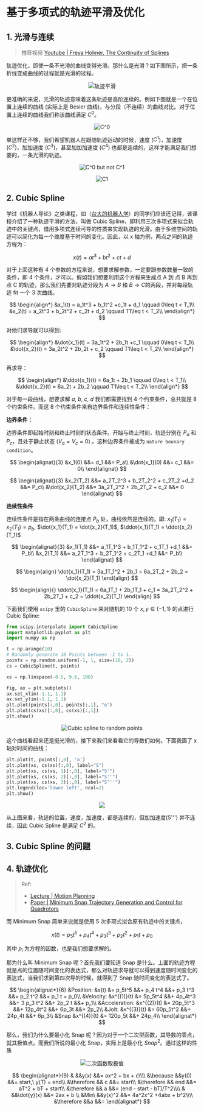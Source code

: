 # 基于多项式的轨迹平滑及优化

## 1. 光滑与连续

> 推荐视频 [Youtube | Freya Holmér, The Continuity of Splines](https://youtu.be/jvPPXbo87ds)
> 
轨迹优化，即使一条不光滑的曲线变得光滑。那什么是光滑？如下图所示，把一条折线变成曲线的过程就是光滑的过程。

<center>

![轨迹平滑](./pics/Smooth.png)

</center>

更准确的来说，光滑的轨迹意味着这条轨迹是高阶连续的。例如下图就是一个在位置上连续的曲线 (实际上是 Besier 曲线)，与分段（不连续）的曲线对比。对于位置上连续的曲线我们称该曲线满足 $C^0$。

<center>

![C^0](./pics/C0.png)

</center>

单这样还不够，我们希望机器人在跟随轨迹运动的时候，速度 ($C^1$)，加速度 ($C^2$)，加加速度 ($C^3$)，甚至加加加速度 ($C^4$) 也都是连续的，这样才能满足我们想要的，一条光滑的轨迹。

<center>

![C^0 but not C^1](./pics/NotC1.png)

![C1](pics/C1.png)
</center>

## 2. Cubic Spline

学过《机器人导论》之类课程，如（[台大的机器人学](https://www.bilibili.com/video/BV1v4411H7ez?p=33&vd_source=c21b1fbe5a532229ace96b0090f25485)）的同学们应该还记得，该课程介绍了一种轨迹平滑的方法，叫做 Cubic Spline，即利用三次多项式来拟合轨迹中的关键点，借用多项式连续可导的性质来实现轨迹的光滑。由于多维空间的轨迹可以简化为每一个维度基于时间的变化。因此，以 x 轴为例，两点之间的轨迹方程为：

$$
x(t) = at^3 + bt^2 + ct + d
$$

对于上面这种有 4 个参数的方程来说，想要求解参数，一定要跟参数数量一致的条件，即 4 个条件，才可以。假如我们想要利用这个方程来生成点 A 到 点 B 再到点 C 的轨迹，那么我们先要对轨迹分段为 $A \rightarrow B$ 和 $B \rightarrow C$的两段，并对每段轨迹 fit 一个 3 次曲线。

$$
\begin{align*}
    &x_1(t) = a_1t^3 + b_1t^2 +c_1t + d_1 \qquad 0\leq t < T_1\\
    &x_2(t) = a_2t^3 + b_2t^2 + c_2t + d_2 \qquad T1\leq t < T_2\\
\end{align*}
$$

对他们求导就可以得到:

$$
\begin{align*}
    &\dot{x_1}(t) = 3a_1t^2 + 2b_1t +c_1 \qquad 0\leq t < T_1\\
    &\dot{x_2}(t) = 3a_2t^2 + 2b_2t + c_2 \qquad T1\leq t < T_2\\
\end{align*}
$$

再求导：

$$
\begin{align*}
    &\ddot{x_1}(t) = 6a_1t + 2b_1 \qquad 0\leq t < T_1\\
    &\ddot{x_2}(t) = 6a_2t + 2b_2 \qquad T1\leq t < T_2\\
\end{align*}
$$


对于每一段曲线，想要求解 $a,\ b,\ c,\ d$ 我们都需要找到 4 个约束条件，总共就是 8 个约束条件。而这 8 个约束条件来自边界条件和连续性条件：

**边界条件：**

边界条件即起始时刻和终止时刻的状态条件。开始与终止时刻，轨迹分别在 $P_a$ 和 $P_c$，且处于静止状态 ($V_a = V_c = 0$) 。这种边界条件被成为 `nature bounary condition`。

$$
\begin{alignat}{3}
    &x_1(0) &&= d_1 &&= P_a\\
    &\dot{x_1}(0) &&= c_1 &&= 0\\
\end{alignat}
$$

$$
\begin{alignat}{3}
        &x_2(T_2) &&= a_2T_2^3 + b_2T_2^2 + c_2T_2 +d_2 &&= P_c\\
        &\dot{x_2}(T_2) &&= 3a_2T_2^2 + 2b_2T_2 + c_2 &&= 0 
\end{alignat}
$$

**连续性条件**

连续性条件是指在两条曲线的连接点 $P_b$ 处，曲线依然是连续的。即: $x_1(T_1) = x_2(T_1) = p_b$, $\dot{x_1}(T_1) = \dot{x_2}(T_1)$, $\ddot{x_1}(T_1) = \ddot{x_2}(T_1)$

$$
\begin{alignat}{3}
        &x_1(T_1) &&= a_1T_1^3 + b_1T_1^2 + c_1T_1 +d_1 &&= P_b\\
        &x_2(T_1) &&= a_2T_1^3 + b_2T_1^2 + c_2T_1 +d_1 &&= P_b\\
\end{alignat}
$$
 
$$
\begin{align}
        \dot{x_1}(T_1) = 3a_1T_1^2 + 2b_1 =
        6a_2T_2 + 2b_2 = \dot{x_2}(T_1)
\end{align}
$$

$$
\begin{align}{}
        \ddot{x_1}(T_1) = 6a_1T_1 + 2b_1T_1 + c_1 =
        3a_2T_2^2 + 2b_2T_1 + c_2 = \ddot{x_2}(T_1)
\end{align}
$$

下面我们使用 `scipy` 里的 `CubicSpline` 来对随机的 10 个 $x, y \in (-1, 1)$ 的点进行 Cubic Spline:

```py
from scipy.interpolate import CubicSpline
import matplotlib.pyplot as plt
import numpy as np

t = np.arange(10)
# Randomly generate 10 Points between -1 to 1.
points = np.random.uniform(-1, 1, size=(10, 2))
cs = CubicSpline(t, points)

xs = np.linspace(-0.5, 9.6, 100)

fig, ax = plt.subplots()
ax.set_xlim(-1.1, 1.1)
ax.set_ylim(-1.1, 1.1)
plt.plot(points[:,0], points[:,1], "o")
plt.plot(cs(xs)[:,0], cs(xs)[:,1])
plt.show()
```

<center>

![Cubic spline to random points](./pics/Cubic.png)

</center>

这个曲线看起来还是挺光滑的，接下来我们来看看它的导数们如何。下面我画了 x 轴对时间的曲线：

```py
plt.plot(t, points[:,0], 'o')
plt.plot(xs, cs(xs)[:,0], label="S")
plt.plot(xs, cs(xs, 1)[:,0], label="S'")
plt.plot(xs, cs(xs, 2)[:,0], label="S''")
plt.plot(xs, cs(xs, 3)[:,0], label="S'''")
plt.legend(loc='lower left', ncol=2)
plt.show()
```

<center>

![](pics/Derivtive.png)

</center>

从上图来看，轨迹的位置，速度，加速度，都是连续的，但加加速度(S''') 并不连续，因此 Cubic Spline 是满足 $C^2$ 的。 

## 3. Cubic Spline 的问题



## 4. 轨迹优化

> Ref:
> - [Lecture | Motion Planning](https://www.shenlanxueyuan.com/course/575) 
> - [Paper | Minimum Snap Trajectory Generation and Control for Quadrotors](https://web.archive.org/web/20120713162030id_/http://www.seas.upenn.edu/~dmel/mellingerICRA11.pdf)

而 Minimum Snap 简单来说就是使用 5 次多项式拟合原有轨迹中的关键点，

$$
x(t) = p_5 t^5 + p_4 t^4 + p_3 t^3 + p_2 t^2 + p_1 t + p_0
$$

其中 $p_i$ 为方程的因数，也是我们想要求解的。

那为什么叫 Minimum Snap 呢？首先我们要知道 Snap 是什么。上面的轨迹方程就是点的位置随时间变化的表达式，那么对轨迹求导就可以得到速度随时间变化的表达式，当我们求到第四次导的时候，就得到了 Snap 随时间变化的表达式了。

$$
\begin{alignat*}{6}
    &Position: &x(t) &= p_5t^5 &&+ p_4 t^4 &&+ p_3 t^3 &&+ p_2 t^2 &&+ p_1 t + p_0\\
    &Velocity: &x^{(1)}(t) &= 5p_5t^4 &&+ 4p_4t^3 &&+ 3 p_3 t^2 &&+ 2p_2 t &&+ p_1\\
    &Acceleration: &x^{(2)}(t) &= 20p_5t^3 &&+ 12p_4t^2 &&+ 6p_3t &&+ 2p_2\\
    &Jolt: &x^{(3)}(t) &= 60p_5t^2 &&+ 24p_4t &&+ 6p_3\\
    &Snap &x^{(4)}(t) &= 120p_5t &&+ 24p_4\\
\end{alignat*}
$$

那么，我们为什么要最小化 Snap 呢？因为对于一个二次型函数，其导数的零点，就其极值点。而我们所说的最小化 Snap，实际上是最小化 $Snap^2$。通过这样的性质


<center>

![二次函数取极值](./pics/SecOrder.png)

</center>

$$
\begin{alignat*}{9}
    & &&y(x) &&= ax^2 + bx + c\\\\
    &\because &&y(0) &&= start,\ y(T) = end\\
    &\therefore && c &&= start\\
    &\therefore && end &&= aT^2 + bT + start\\
    &\therefore && a &&= (end - start - bT)/T^2\\\\
    & &&\dot{y}(x) &&= 2ax + b \\
    &Min\ &&y(x)^2 &&= 4a^2x^2 +4abx + b^2\\\\
    &\therefore &&a &&= 
\end{alignat*}
$$



